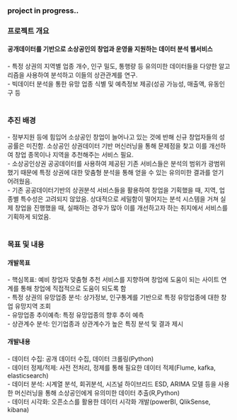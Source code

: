 <h3> project in progress.. </h3> 

<h3> 프로젝트 개요 </h3> 
<h4>공개데이터를 기반으로 소상공인의 창업과 운영을 지원하는 데이터 분석 웹서비스</h4>
- 특정 상권의 지역별 업종 개수, 인구 밀도, 통행량 등 유의미한 데이터들을 다양한 알고리즘을 사용하여 분석하고 이들의 상관관계를 연구.<br>
- 빅데이터 분석을 통한 유망 업종 식별 및 예측정보 제공(성공 가능성, 매출액, 유동인구 등<br>
<br>
<h3> 추진 배경 </h3>
  - 정부지원 등에 힘입어 소상공인 창업이 늘어나고 있는 것에 반해 신규 창업자들의 성공률은 미진함. 소상공인 상권데이터 기반 머신러닝을 통해 문제점을 찾고 이를 개선하여 창업 종목이나 지역을 추천해주는 서비스 필요.<br>
  - 소상공인상권 공공데이터를 사용하여 제공된 기존 서비스들은 분석의 범위가 광범위했기 때문에 특정 상권에 대한 맞춤형 분석을 통해 얻을 수 있는 유의미한 결과를 얻기 어려웠음. <br>
  - 기존 공공데이터기반의 상권분석 서비스들을 활용하여 창업을 기획했을 때, 지역, 업종별 특수성은 고려되지 않았음. 상대적으로 세밀함이 떨어지는 분석 시스템을 거쳐 실제 창업을 진행했을 때, 실패하는 경우가 많아 이를 개선하고자 하는 취지에서 서비스를 기획하게 되었음.<br>

<br>
<h3> 목표 및 내용 </h3>
<h4>개발목표</h4>
- 핵심목표: 예비 창업자 맞춤형 추천 서비스를 지향하며 창업에 도움이 되는 사이트 연계를 통해 창업에 직접적으로 도움이 되도록 함<br>
- 특정 상권의 유망업종 분석: 상가정보, 인구통계를 기반으로 특정 유망업종에 대한 창업 유망지역 조회<br>
- 유망업종 추이예측: 특정 유망업종의 향후 추이 예측<br>
- 상관계수 분석: 인기업종과 상관계수가 높은 특징 분석 및 결과 제시<br>
<h4>개발내용</h4>
- 데이터 수집: 공개 데이터 수집, 데이터 크롤링(Python)<br>
- 데이터 정제/적제: 사전 전처리, 정제를 통해 필요한 데이터 적제(Flume, kafka, elasticsearch)<br>
- 데이터 분석: 시계열 분석, 회귀분석, 시즈널 하이브리드 ESD, ARIMA 모델 등을 사용한 머신러닝을 통해 소상공인에게 유의미한 데이터 추출(R,Python)<br>
- 데이터 시각화: 오픈소스를 활용한 데이터 시각화 개발(powerBI, QlikSense, kibana)<br>
